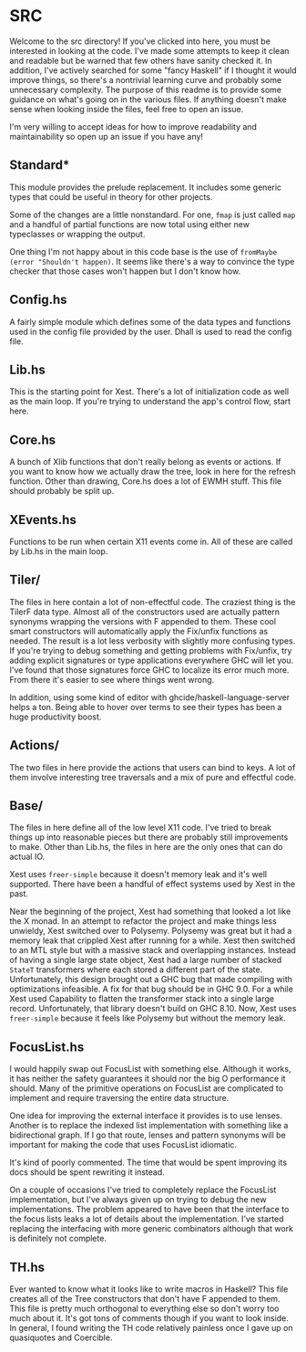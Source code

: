 # SRC

Welcome to the src directory! If you've clicked into here, you must be
interested in looking at the code. I've made some attempts to keep it clean and
readable but be warned that few others have sanity checked it. In addition, I've
actively searched for some "fancy Haskell" if I thought it would improve things,
so there's a nontrivial learning curve and probably some unnecessary complexity.
The purpose of this readme is to provide some guidance on what's going on in the
various files. If anything doesn't make sense when looking inside the files,
feel free to open an issue.

I'm very willing to accept ideas for how to improve readability and
maintainability so open up an issue if you have any!

## Standard*

This module provides the prelude replacement. It includes some generic types
that could be useful in theory for other projects.

Some of the changes are a little nonstandard. For one, `fmap` is just called
`map` and a handful of partial functions are now total using either new
typeclasses or wrapping the output.

One thing I'm not happy about in this code base is the use of
`fromMaybe (error "Shouldn't happen)`. It seems like there's a way to convince
the type checker that those cases won't happen but I don't know how.

## Config.hs

A fairly simple module which defines some of the data types and functions used
in the config file provided by the user. Dhall is used to read the config file.

## Lib.hs

This is the starting point for Xest. There's a lot of initialization code as
well as the main loop. If you're trying to understand the app's control flow,
start here.

## Core.hs

A bunch of Xlib functions that don't really belong as events or actions. If you
want to know how we actually draw the tree, look in here for the refresh
function. Other than drawing, Core.hs does a lot of EWMH stuff. This file should
probably be split up.

## XEvents.hs

Functions to be run when certain X11 events come in. All of these are called by
Lib.hs in the main loop.

## Tiler/

The files in here contain a lot of non-effectful code. The craziest thing is the
TilerF data type. Almost all of the constructors used are actually pattern
synonyms wrapping the versions with F appended to them. These cool smart
constructors will automatically apply the Fix/unfix functions as needed. The
result is a lot less verbosity with slightly more confusing types. If you're
trying to debug something and getting problems with Fix/unfix, try adding
explicit signatures or type applications everywhere GHC will let you. I've found
that those signatures force GHC to localize its error much more. From there it's
easier to see where things went wrong.

In addition, using some kind of editor with ghcide/haskell-language-server
helps a ton. Being able to hover over terms to see their types has been a huge
productivity boost.

## Actions/

The two files in here provide the actions that users can bind to keys. A lot of
them involve interesting tree traversals and a mix of pure and effectful code.

## Base/

The files in here define all of the low level X11 code. I've tried to break
things up into reasonable pieces but there are probably still improvements to
make. Other than Lib.hs, the files in here are the only ones that can do actual
IO.

Xest uses `freer-simple` because it doesn't memory leak and it's well supported.
There have been a handful of effect systems used by Xest in the past.

Near the beginning of the project, Xest had something that looked a lot like the
X monad. In an attempt to refactor the project and make things less unwieldy,
Xest switched over to Polysemy. Polysemy was great but it had a memory leak that
crippled Xest after running for a while. Xest then switched to an MTL
style but with a massive stack and overlapping instances. Instead of having a
single large state object, Xest had a large number of stacked `StateT`
transformers where each stored a different part of the state. Unfortunately,
this design brought out a GHC bug that made compiling with optimizations
infeasible. A fix for that bug should be in GHC 9.0. For a while Xest used
Capability to flatten the transformer stack into a single large record.
Unfortunately, that library doesn't build on GHC 8.10. Now, Xest uses
`freer-simple` because it feels like Polysemy but without the memory leak.


## FocusList.hs

I would happily swap out FocusList with something else. Although it works, it
has neither the safety guarantees it should nor the big O performance it should.
Many of the primitive operations on FocusList are complicated to implement and
require traversing the entire data structure.

One idea for improving the external interface it provides is to use lenses.
Another is to replace the indexed list implementation with something like a
bidirectional graph. If I go that route, lenses and pattern synonyms will be
important for making the code that uses FocusList idiomatic.

It's kind of poorly commented. The time that would be spent improving its docs
should be spent rewriting it instead.

On a couple of occasions I've tried to completely replace the FocusList
implementation, but I've always given up on trying to debug the new
implementations. The problem appeared to have been that the interface to the
focus lists leaks a lot of details about the implementation. I've started
replacing the interfacing with more generic combinators although that work is
definitely not complete.

## TH.hs

Ever wanted to know what it looks like to write macros in Haskell? This file
creates all of the Tree constructors that don't have F appended to them. This
file is pretty much orthogonal to everything else so don't worry too much about
it. It's got tons of comments though if you want to look inside. In general, I
found writing the TH code relatively painless once I gave up on quasiquotes and
Coercible.
